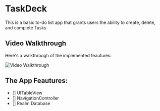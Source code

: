 # TaskDeck

This is a basic to-do list app that grants users the ability to create, delete, and complete Tasks.

## Video Walkthrough
Here's a walkthrough of the implemented feautures:

<img src='https://media.giphy.com/media/MVO3UcIpv6ClOoWBXu/giphy.gif'  title='Video Walkthrough' width='' alt='Video Walkthrough' />

## The App Feautures:
- [] UITableView
- [] NavigationController
- [] Realm Database

